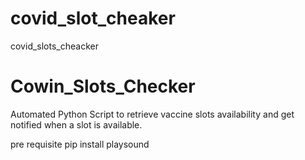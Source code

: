 # covid_slot_cheaker
covid_slots_cheacker
# Cowin_Slots_Checker
Automated Python Script to retrieve vaccine slots availability and get notified when a slot is available.

pre requisite
pip install playsound

